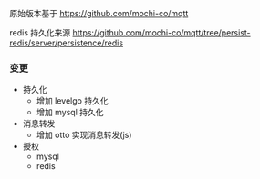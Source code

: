 原始版本基于
https://github.com/mochi-co/mqtt

redis 持久化来源
https://github.com/mochi-co/mqtt/tree/persist-redis/server/persistence/redis

### 变更 

- 持久化
    - 增加 levelgo 持久化
    - 增加 mysql 持久化
- 消息转发
    - 增加 otto 实现消息转发(js)
- 授权
    - mysql
    - redis